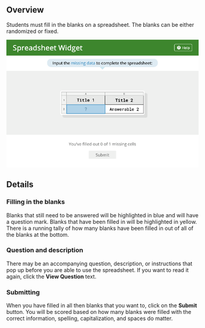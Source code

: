 ## Overview

Students must fill in the blanks on a spreadsheet. The blanks can be either randomized or fixed.

![player screen](assets/player.png)

## Details

### Filling in the blanks

Blanks that still need to be answered will be highlighted in blue and will have a question mark. Blanks that have been filled in will be highlighted in yellow. There is a running tally of how many blanks have been filled in out of all of the blanks at the bottom.

### Question and description

There may be an accompanying question, description, or instructions that pop up before you are able to use the spreadsheet. If you want to read it again, click the **View Question** text.

### Submitting

When you have filled in all then blanks that you want to, click on the **Submit** button. You will be scored based on how many blanks were filled with the correct information, spelling, capitalization, and spaces do matter. 